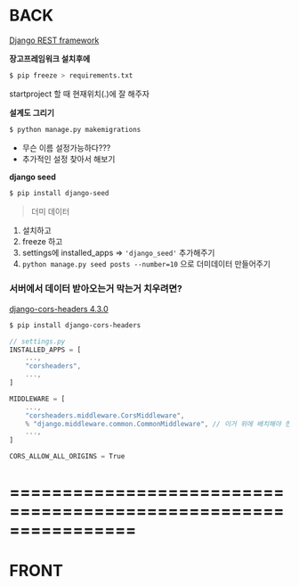 # BACK

[Django REST framework](https://www.django-rest-framework.org/#quickstart)

**장고프레임워크 설치후에**
```bash
$ pip freeze > requirements.txt
```

startproject 할 때 현재위치(.)에 잘 해주자 

**설계도 그리기**
```bash
$ python manage.py makemigrations
```
- 무슨 이름 설정가능하다???
- 추가적인 설정 찾아서 해보기 

**django seed**
```bash
$ pip install django-seed
```
> 더미  데이터
1. 설치하고 
2. freeze 하고
3. settings에 installed_apps => `'django_seed'` 추가해주기
4. `python manage.py seed posts --number=10` 으로 더미데이터 만들어주기 

### 서버에서 데이터 받아오는거 막는거 치우려면?
[django-cors-headers 4.3.0](https://pypi.org/project/django-cors-headers/)

```bash
$ pip install django-cors-headers
```

```jsx
// settings.py
INSTALLED_APPS = [
    ...,
    "corsheaders",
    ...,
]

MIDDLEWARE = [
    ...,
    "corsheaders.middleware.CorsMiddleware",
    % "django.middleware.common.CommonMiddleware", // 이거 위에 배치해야 한다는 말
    ...,
]

CORS_ALLOW_ALL_ORIGINS = True
```


# ================================================================
# FRONT

